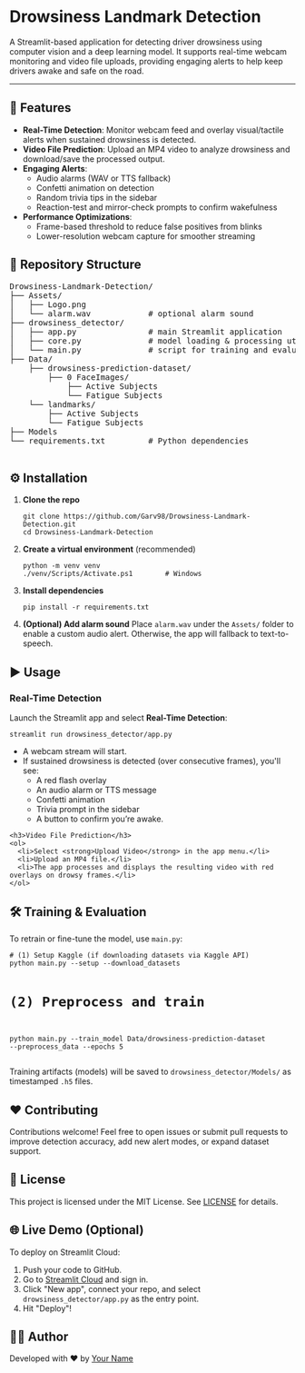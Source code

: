 <!DOCTYPE html>
<html lang="en">
<head>
  <meta charset="UTF-8" />
  <meta name="viewport" content="width=device-width, initial-scale=1.0" />
</head>
<body>
  <h1>Drowsiness Landmark Detection</h1>
  <p>A Streamlit-based application for detecting driver drowsiness using computer vision and a deep learning model. It supports real-time webcam monitoring and video file uploads, providing engaging alerts to help keep drivers awake and safe on the road.</p>
  <hr />

  <div class="section">
    <h2>🚀 Features</h2>
    <ul>
      <li><strong>Real-Time Detection</strong>: Monitor webcam feed and overlay visual/tactile alerts when sustained drowsiness is detected.</li>
      <li><strong>Video File Prediction</strong>: Upload an MP4 video to analyze drowsiness and download/save the processed output.</li>
      <li><strong>Engaging Alerts</strong>:
        <ul>
          <li>Audio alarms (WAV or TTS fallback)</li>
          <li>Confetti animation on detection</li>
          <li>Random trivia tips in the sidebar</li>
          <li>Reaction-test and mirror-check prompts to confirm wakefulness</li>
        </ul>
      </li>
      <li><strong>Performance Optimizations</strong>:
        <ul>
          <li>Frame-based threshold to reduce false positives from blinks</li>
          <li>Lower-resolution webcam capture for smoother streaming</li>
        </ul>
      </li>
    </ul>
  </div>

  <div class="section">
    <h2>📂 Repository Structure</h2>
    <pre class="repo-structure">
Drowsiness-Landmark-Detection/
├── Assets/
│   ├── Logo.png
│   └── alarm.wav            # optional alarm sound
├── drowsiness_detector/
│   ├── app.py               # main Streamlit application
│   ├── core.py              # model loading & processing utilities
│   └── main.py              # script for training and evaluation
├── Data/
    ├── drowsiness-prediction-dataset/
        ├── 0 FaceImages/
            ├── Active Subjects
            └── Fatigue Subjects
    └── landmarks/
        ├── Active Subjects
        └── Fatigue Subjects
├── Models                
└── requirements.txt         # Python dependencies
    </pre>
  </div>

  <div class="section">
    <h2>⚙️ Installation</h2>
    <ol>
      <li><strong>Clone the repo</strong>
        <pre><code>git clone https://github.com/Garv98/Drowsiness-Landmark-Detection.git
cd Drowsiness-Landmark-Detection</code></pre>
      </li>
      <li><strong>Create a virtual environment</strong> (recommended)
        <pre><code>python -m venv venv
./venv/Scripts/Activate.ps1        # Windows</code></pre>
      </li>
      <li><strong>Install dependencies</strong>
        <pre><code>pip install -r requirements.txt</code></pre>
      </li>
      <li><strong>(Optional) Add alarm sound</strong> Place <code>alarm.wav</code> under the <code>Assets/</code> folder to enable a custom audio alert. Otherwise, the app will fallback to text-to-speech.</li>
    </ol>
  </div>

  <div class="section">
    <h2>▶️ Usage</h2>
    <h3>Real-Time Detection</h3>
    <p>Launch the Streamlit app and select <strong>Real-Time Detection</strong>:</p>
    <pre><code>streamlit run drowsiness_detector/app.py</code></pre>
    <ul>
      <li>A webcam stream will start.</li>
      <li>If sustained drowsiness is detected (over consecutive frames), you'll see:
        <ul>
          <li>A red flash overlay</li>
          <li>An audio alarm or TTS message</li>
          <li>Confetti animation</li>
          <li>Trivia prompt in the sidebar</li>
          <li>A button to confirm you’re awake.</li>
        </ul>
      </li>
    </ul>

    <h3>Video File Prediction</h3>
    <ol>
      <li>Select <strong>Upload Video</strong> in the app menu.</li>
      <li>Upload an MP4 file.</li>
      <li>The app processes and displays the resulting video with red overlays on drowsy frames.</li>
    </ol>
  </div>

  <div class="section">
    <h2>🛠️ Training & Evaluation</h2>
    <p>To retrain or fine-tune the model, use <code>main.py</code>:</p>
    <pre><code># (1) Setup Kaggle (if downloading datasets via Kaggle API)
python main.py --setup --download_datasets

# (2) Preprocess and train
python main.py --train_model Data/drowsiness-prediction-dataset --preprocess_data --epochs 5</code></pre>
    <p>Training artifacts (models) will be saved to <code>drowsiness_detector/Models/</code> as timestamped <code>.h5</code> files.</p>
  </div>

  <div class="section">
    <h2>❤️ Contributing</h2>
    <p>Contributions welcome! Feel free to open issues or submit pull requests to improve detection accuracy, add new alert modes, or expand dataset support.</p>
  </div>

  <div class="section">
    <h2>📄 License</h2>
    <p>This project is licensed under the MIT License. See <a href="LICENSE">LICENSE</a> for details.</p>
  </div>

  <div class="section">
    <h2>🌐 Live Demo (Optional)</h2>
    <p>To deploy on Streamlit Cloud:</p>
    <ol>
      <li>Push your code to GitHub.</li>
      <li>Go to <a href="https://streamlit.io/cloud">Streamlit Cloud</a> and sign in.</li>
      <li>Click "New app", connect your repo, and select <code>drowsiness_detector/app.py</code> as the entry point.</li>
      <li>Hit "Deploy"!</li>
    </ol>
  </div>

  <div class="section">
    <h2>🙋‍♂️ Author</h2>
    <p>Developed with ❤️ by <a href="https://github.com/&lt;your-username&gt;">Your Name</a></p>
  </div>
</body>
</html>
